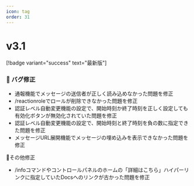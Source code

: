 ```yaml
---
icon: tag
order: 31
---
```

# v3.1
[!badge variant="success" text="最新版"]<br>

### 🔨 バグ修正
* 通報機能でメッセージの送信者が正しく読み込めなかった問題を修正
* /reactionroleでロールが削除できなかった問題を修正
* 認証レベル自動変更機能の設定で、開始時刻か終了時刻を正しく設定しても有効化ボタンが無効化されていた問題を修正
* 認証レベル自動変更機能の設定で、開始時刻と終了時刻を負の数に指定できた問題を修正
* メッセージURL展開機能でメッセージの埋め込みを表示できなかった問題を修正

💬その他修正
* /infoコマンドやコントロールパネルのホームの「詳細はこちら」ハイパーリンクに指定していたDocsへのリンクが古かった問題を修正